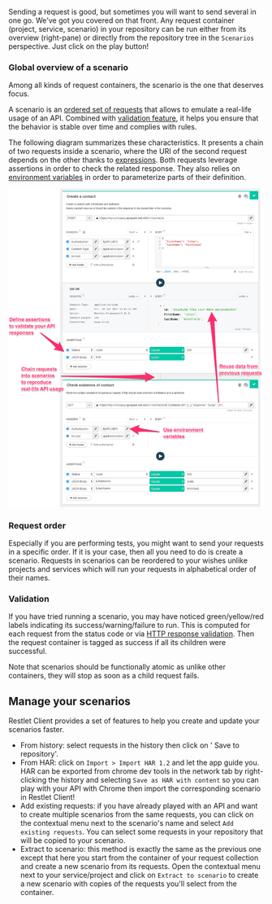 Sending a request is good, but sometimes you will want to send several in one go. We've got you covered on that front.
Any request container (project, service, scenario) in your repository can be run either from its overview (right-pane)
or directly from the repository tree in the `Scenarios` perspective. Just click on the play button!


<a class="anchor" name="overview-scenario"></a>
### Global overview of a scenario
 
Among all kinds of request containers, the scenario is the one that deserves focus. 

A scenario is an [ordered set of requests](#request-order) that allows to emulate a real-life usage of an API.
Combined with [validation feature](#validation), it helps you ensure that the behavior is stable over time and complies with rules.

The following diagram summarizes these characteristics. It presents a chain of two requests inside a scenario, where the URI of the second request depends on the other thanks to [expressions](./make-your-requests-and-assertions-dynamic/expressions).
Both requests leverage assertions in order to check the related response. They also relies on [environment variables](./make-your-requests-and-assertions-dynamic/environments) in order to parameterize parts of their definition. 

![Scenario overview](images/scenario-annoted.png)

<a class="anchor" name="request-order"></a>
### Request order

Especially if you are performing tests, you might want to send your requests in a specific order. If it is your case,
then all you need to do is create a scenario. Requests in scenarios can be reordered to your wishes unlike projects and
services which will run your requests in alphabetical order of their names.

<a class="anchor" name="validation"></a>
### Validation

If you have tried running a scenario, you may have noticed green/yellow/red labels indicating its
success/warning/failure to run.
This is computed for each request from the status code or via [HTTP response validation](./validate-http-responses).
Then the request container is tagged as success if all its children were successful. 

Note that scenarios should be functionally atomic as unlike other containers, they will stop as soon as a child request 
fails.

<a class="anchor" name="manage-your-scenarios"></a>
## Manage your scenarios

Restlet Client provides a set of features to help you create and update your scenarios faster.

* From history: select requests in the history then click on '<i class="fa fa-database" aria-hidden="true"></i> Save 
to repository'.
* From HAR: click on `Import > Import HAR 1.2` and let the app guide you. HAR can be exported from chrome dev tools 
in the network tab by right-clicking the history and selecting `Save as HAR with content` so you can play with your 
API with Chrome then import the corresponding scenario in Restlet Client!
* Add existing requests: if you have already played with an API and want to create multiple scenarios from the same 
requests, you can click on the contextual menu next to the scenario's name and select `Add existing requests`. You can
select some requests in your repository that will be copied to your scenario.
* Extract to scenario: this method is exactly the same as the previous one except that here you start from the 
container of your request collection and create a new scenario from its requests. Open the contextual menu next to
your service/project and click on `Extract to scenario` to create a new scenario with copies of the requests you'll 
select from the container.
